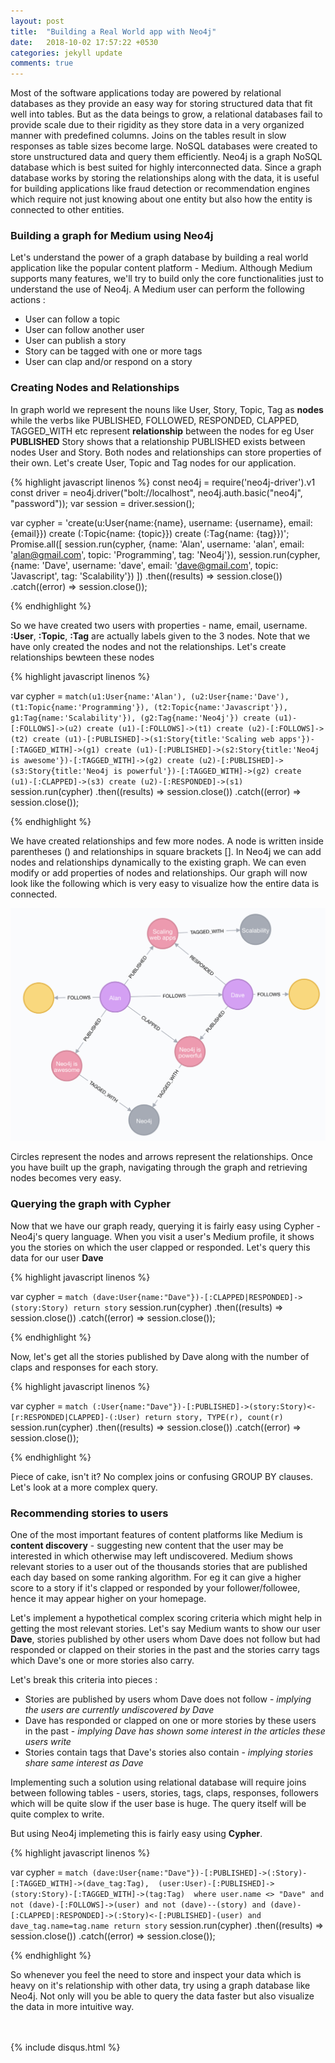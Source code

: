```yaml
---
layout: post
title:  "Building a Real World app with Neo4j"
date:   2018-10-02 17:57:22 +0530
categories: jekyll update
comments: true
---
```

Most of the software applications today are powered by relational databases as they provide an easy way for storing structured data that fit well into tables. But as the data beings to grow, a relational databases fail to provide scale due to their rigidity as they store data in a very organized manner with predefined columns. Joins on the tables result in slow responses as table sizes become large. NoSQL databases were created to store unstructured data and query them efficiently. Neo4j is a graph NoSQL database which is best suited for highly interconnected data. Since a graph database works by storing the relationships along with the data, it is useful for building applications like fraud detection or recommendation engines which require not just knowing about one entity but also how the entity is connected to other entities.

### Building a graph for Medium using Neo4j

Let's understand the power of a graph database by building a real world application like the popular content platform - Medium. Although Medium supports many features, we'll try to build only the core functionalities just to understand the use of Neo4j. A Medium user can perform the following actions :

* User can follow a topic
* User can follow another user
* User can publish a story
* Story can be tagged with one or more tags
* User can clap and/or respond on a story

### Creating Nodes and Relationships

In graph world we represent the nouns like User, Story, Topic, Tag as **nodes** while the verbs like PUBLISHED, FOLLOWED, RESPONDED, CLAPPED, TAGGED_WITH etc represent **relationship** between the nodes for eg User **PUBLISHED** Story shows that a relationship PUBLISHED exists between nodes User and Story. Both nodes and relationships can store properties of their own.
Let's create User, Topic and Tag nodes for our application.

{% highlight javascript linenos %}
const neo4j = require('neo4j-driver').v1
const driver = neo4j.driver("bolt://localhost", neo4j.auth.basic("neo4j", "password"));
var session = driver.session();

var cypher = 'create(u:User{name:{name}, username: {username}, email:{email}})
create (:Topic{name: {topic}})
create (:Tag{name: {tag}})';
Promise.all([
	session.run(cypher, {name: 'Alan', username: 'alan', email: 'alan@gmail.com', topic: 'Programming', tag: 'Neo4j'}),
	session.run(cypher, {name: 'Dave', username: 'dave', email: 'dave@gmail.com', topic: 'Javascript', tag: 'Scalability'})
])
.then((results) => session.close())
.catch((error) => session.close());

{% endhighlight %}

So we have created two users with properties - name, email, username. **:User**, **:Topic**, **:Tag** are actually labels given to the 3 nodes. Note that we have only created the nodes and not the relationships. Let's create relationships bewteen these nodes

{% highlight javascript linenos %}

var cypher = `match(u1:User{name:'Alan'), (u2:User{name:'Dave'), 
(t1:Topic{name:'Programming'}), (t2:Topic{name:'Javascript'}), 
g1:Tag{name:'Scalability'}), (g2:Tag{name:'Neo4j'})
create (u1)-[:FOLLOWS]->(u2)
create (u1)-[:FOLLOWS]->(t1)
create (u2)-[:FOLLOWS]->(t2)
create (u1)-[:PUBLISHED]->(s1:Story{title:'Scaling web apps'})-[:TAGGED_WITH]->(g1)
create (u1)-[:PUBLISHED]->(s2:Story{title:'Neo4j is awesome'})-[:TAGGED_WITH]->(g2)
create (u2)-[:PUBLISHED]->(s3:Story{title:'Neo4j is powerful'})-[:TAGGED_WITH]->(g2)
create (u1)-[:CLAPPED]->(s3)
create (u2)-[:RESPONDED]->(s1)
`
session.run(cypher)
.then((results) => session.close())
.catch((error) => session.close());

{% endhighlight %}

We have created relationships and few more nodes. A node is written inside parentheses () and relationships in square brackets []. In Neo4j we can add nodes and relationships dynamically to the existing graph. We can even modify or add properties of nodes and relationships. Our graph will now look like the following which is very easy to visualize how the entire data is connected. 


![image](/assets/img/neo4j.png)

Circles represent the nodes and arrows represent the relationships. Once you have built up the graph, navigating through the graph and retrieving nodes becomes very easy.

### Querying the graph with Cypher

Now that we have our graph ready, querying it is fairly easy using Cypher - Neo4j's query language. When you visit a user's Medium profile, it shows you the stories on which the user clapped or responded. Let's query this data for our user **Dave**

{% highlight javascript linenos %}

var cypher = `match (dave:User{name:"Dave"})-[:CLAPPED|RESPONDED]->(story:Story)
return story`
session.run(cypher)
.then((results) => session.close())
.catch((error) => session.close());

{% endhighlight %}

Now, let's get all the stories published by Dave along with the number of claps and responses for each story.

{% highlight javascript linenos %}

var cypher = `match (:User{name:"Dave"})-[:PUBLISHED]->(story:Story)<-[r:RESPONDED|CLAPPED]-(:User)
return story, TYPE(r), count(r)`
session.run(cypher)
.then((results) => session.close())
.catch((error) => session.close());

{% endhighlight %}

Piece of cake, isn't it? No complex joins or confusing GROUP BY clauses. Let's look at a more complex query.

### Recommending stories to users

One of the most important features of content platforms like Medium is **content discovery** - suggesting new content that the user may be interested in which otherwise may left undiscovered. Medium shows relevant stories to a user out of the thousands stories that are published each day based on some ranking algorithm. For eg it can give a higher score to a story if it's clapped or responded by your follower/followee, hence it may appear higher on your homepage.

Let's implement a hypothetical complex scoring criteria which might help in getting the most relevant stories.
Let's say Medium wants to show our user **Dave**, stories published by other users whom Dave does not follow but had responded or clapped on their stories in the past and the stories carry tags which Dave's one or more stories also carry.

Let's break this criteria into pieces :

* Stories are published by users whom Dave does not follow - *implying the users are currently undiscovered by Dave*
* Dave has responded or clapped on one or more stories by these users in the past - *implying Dave has shown some interest in the articles these users write*
* Stories contain tags that Dave's stories also contain - *implying stories share same interest as Dave*

Implementing such a solution using relational database will require joins between following tables - users, stories, tags, claps, responses, followers which will be quite slow if the user base is huge. The query itself will be quite complex to write. 

But using Neo4j implemeting this is fairly easy using **Cypher**.

{% highlight javascript linenos %}

var cypher = `match (dave:User{name:"Dave"})-[:PUBLISHED]->(:Story)-[:TAGGED_WITH]->(dave_tag:Tag), 
(user:User)-[:PUBLISHED]->(story:Story)-[:TAGGED_WITH]->(tag:Tag) 
where user.name <> "Dave"
and not (dave)-[:FOLLOWS]->(user)
and not (dave)--(story)
and (dave)-[:CLAPPED|:RESPONDED]->(:Story)<-[:PUBLISHED]-(user)
and dave_tag.name=tag.name
return story`
session.run(cypher)
.then((results) => session.close())
.catch((error) => session.close());

{% endhighlight %}

So whenever you feel the need to store and inspect your data which is heavy on it's relationship with other data, try using a graph database like Neo4j. Not only will you be able to query the data faster but also visualize the data in more intuitive way.


<br><br>
{% include disqus.html %}